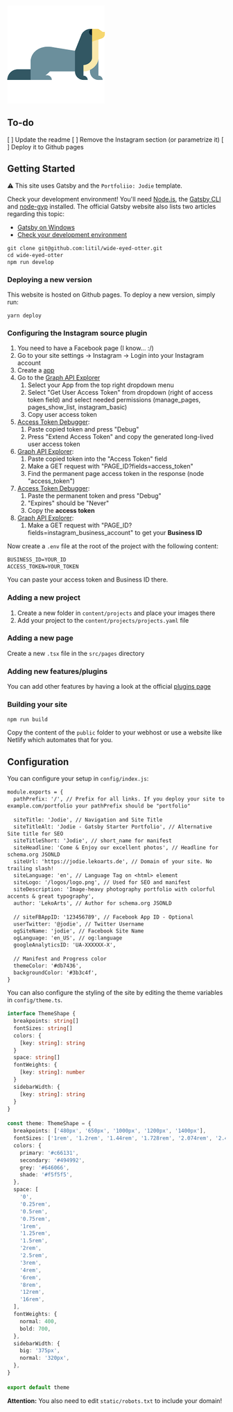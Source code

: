 ![](./static/logos/logo.png)

## To-do
[ ] Update the readme
[ ] Remove the Instagram section (or parametrize it)
[ ] Deploy it to Github pages 

    
## Getting Started

:warning: This site uses Gatsby and the `Portfoliio: Jodie` template. 

Check your development environment! You'll need [Node.js](https://nodejs.org/en/), the [Gatsby CLI](https://www.gatsbyjs.org/docs/) and [node-gyp](https://github.com/nodejs/node-gyp#installation) installed. The official Gatsby website also lists two articles regarding this topic:
- [Gatsby on Windows](https://www.gatsbyjs.org/docs/gatsby-on-windows/)
- [Check your development environment](https://www.gatsbyjs.org/tutorial/part-zero/)

```
git clone git@github.com:litil/wide-eyed-otter.git
cd wide-eyed-otter
npm run develop
```

### Deploying a new version

This website is hosted on Github pages. To deploy a new version, simply run:

```
yarn deploy
```

### Configuring the Instagram source plugin

1. You need to have a Facebook page (I know... :/)
1. Go to your site settings -> Instagram -> Login into your Instagram account
1. Create a [app](https://developers.facebook.com/apps/)
1. Go to the [Graph API Explorer][gae]
    1. Select your App from the top right dropdown menu
    1. Select "Get User Access Token" from dropdown (right of access token field) and select needed permissions (manage_pages, pages_show_list, instagram_basic)
    1. Copy user access token
1. [Access Token Debugger][atd]:
    1. Paste copied token and press "Debug"
    1. Press "Extend Access Token" and copy the generated long-lived user access token
1. [Graph API Explorer][gae]:
    1. Paste copied token into the "Access Token" field
    1. Make a GET request with "PAGE_ID?fields=access_token"
    1. Find the permanent page access token in the response (node "access_token")
1. [Access Token Debugger][atd]:
    1. Paste the permanent token and press "Debug"
    1. "Expires" should be "Never"
    1. Copy the **access token**
1. [Graph API Explorer][gae]:
    1. Make a GET request with "PAGE_ID?fields=instagram_business_account" to get your **Business ID**
    
Now create a `.env` file at the root of the project with the following content:

```
BUSINESS_ID=YOUR_ID
ACCESS_TOKEN=YOUR_TOKEN
```

You can paste your access token and Business ID there.

### Adding a new project

1. Create a new folder in `content/projects` and place your images there
1. Add your project to the `content/projects/projects.yaml` file

### Adding a new page

Create a new `.tsx` file in the `src/pages` directory

### Adding new features/plugins

You can add other features by having a look at the official [plugins page](https://www.gatsbyjs.org/docs/plugins/)

### Building your site

```
npm run build
```
Copy the content of the `public` folder to your webhost or use a website like Netlify which automates that for you.

## Configuration

You can configure your setup in `config/index.js`:

```JS
module.exports = {
  pathPrefix: '/', // Prefix for all links. If you deploy your site to example.com/portfolio your pathPrefix should be "portfolio"

  siteTitle: 'Jodie', // Navigation and Site Title
  siteTitleAlt: 'Jodie - Gatsby Starter Portfolio', // Alternative Site title for SEO
  siteTitleShort: 'Jodie', // short_name for manifest
  siteHeadline: 'Come & Enjoy our excellent photos', // Headline for schema.org JSONLD
  siteUrl: 'https://jodie.lekoarts.de', // Domain of your site. No trailing slash!
  siteLanguage: 'en', // Language Tag on <html> element
  siteLogo: '/logos/logo.png', // Used for SEO and manifest
  siteDescription: 'Image-heavy photography portfolio with colorful accents & great typography',
  author: 'LekoArts', // Author for schema.org JSONLD

  // siteFBAppID: '123456789', // Facebook App ID - Optional
  userTwitter: '@jodie', // Twitter Username
  ogSiteName: 'jodie', // Facebook Site Name
  ogLanguage: 'en_US', // og:language
  googleAnalyticsID: 'UA-XXXXXX-X',

  // Manifest and Progress color
  themeColor: '#db7436',
  backgroundColor: '#3b3c4f',
}
```

You can also configure the styling of the site by editing the theme variables in `config/theme.ts`.

```typescript
interface ThemeShape {
  breakpoints: string[]
  fontSizes: string[]
  colors: {
    [key: string]: string
  }
  space: string[]
  fontWeights: {
    [key: string]: number
  }
  sidebarWidth: {
    [key: string]: string
  }
}

const theme: ThemeShape = {
  breakpoints: ['480px', '650px', '1000px', '1200px', '1400px'],
  fontSizes: ['1rem', '1.2rem', '1.44rem', '1.728rem', '2.074rem', '2.488rem'],
  colors: {
    primary: '#c66131',
    secondary: '#494992',
    grey: '#646066',
    shade: '#f5f5f5',
  },
  space: [
    '0',
    '0.25rem',
    '0.5rem',
    '0.75rem',
    '1rem',
    '1.25rem',
    '1.5rem',
    '2rem',
    '2.5rem',
    '3rem',
    '4rem',
    '6rem',
    '8rem',
    '12rem',
    '16rem',
  ],
  fontWeights: {
    normal: 400,
    bold: 700,
  },
  sidebarWidth: {
    big: '375px',
    normal: '320px',
  },
}

export default theme
```

**Attention:** You also need to edit `static/robots.txt` to include your domain!

[gae]: https://developers.facebook.com/tools/explorer/
[atd]: https://developers.facebook.com/tools/debug/accesstoken/
